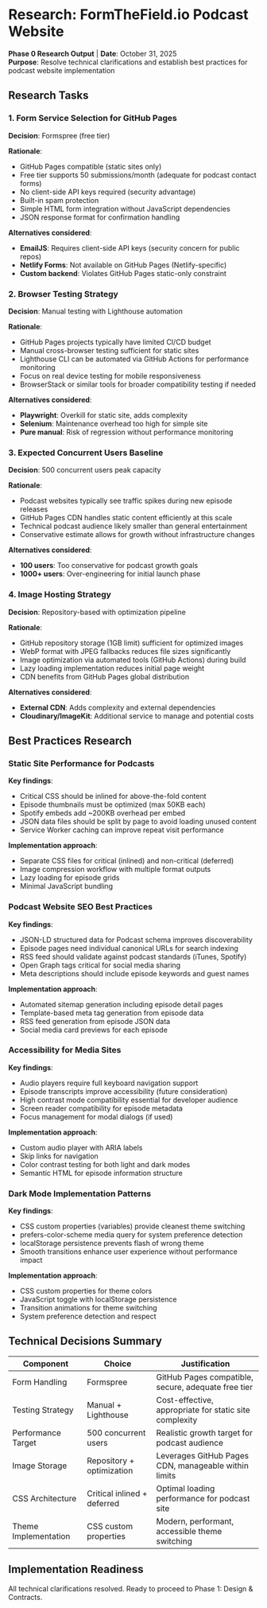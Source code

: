 # Research: FormTheField.io Podcast Website

**Phase 0 Research Output** | **Date**: October 31, 2025  
**Purpose**: Resolve technical clarifications and establish best practices for podcast website implementation

## Research Tasks

### 1. Form Service Selection for GitHub Pages

**Decision**: Formspree (free tier)

**Rationale**: 
- GitHub Pages compatible (static sites only)
- Free tier supports 50 submissions/month (adequate for podcast contact forms)
- No client-side API keys required (security advantage)  
- Built-in spam protection
- Simple HTML form integration without JavaScript dependencies
- JSON response format for confirmation handling

**Alternatives considered**:
- **EmailJS**: Requires client-side API keys (security concern for public repos)
- **Netlify Forms**: Not available on GitHub Pages (Netlify-specific)
- **Custom backend**: Violates GitHub Pages static-only constraint

### 2. Browser Testing Strategy

**Decision**: Manual testing with Lighthouse automation

**Rationale**:
- GitHub Pages projects typically have limited CI/CD budget
- Manual cross-browser testing sufficient for static sites
- Lighthouse CLI can be automated via GitHub Actions for performance monitoring
- Focus on real device testing for mobile responsiveness
- BrowserStack or similar tools for broader compatibility testing if needed

**Alternatives considered**:
- **Playwright**: Overkill for static site, adds complexity
- **Selenium**: Maintenance overhead too high for simple site
- **Pure manual**: Risk of regression without performance monitoring

### 3. Expected Concurrent Users Baseline

**Decision**: 500 concurrent users peak capacity

**Rationale**:
- Podcast websites typically see traffic spikes during new episode releases
- GitHub Pages CDN handles static content efficiently at this scale
- Technical podcast audience likely smaller than general entertainment
- Conservative estimate allows for growth without infrastructure changes

**Alternatives considered**:
- **100 users**: Too conservative for podcast growth goals
- **1000+ users**: Over-engineering for initial launch phase

### 4. Image Hosting Strategy

**Decision**: Repository-based with optimization pipeline

**Rationale**:
- GitHub repository storage (1GB limit) sufficient for optimized images
- WebP format with JPEG fallbacks reduces file sizes significantly
- Image optimization via automated tools (GitHub Actions) during build
- Lazy loading implementation reduces initial page weight
- CDN benefits from GitHub Pages global distribution

**Alternatives considered**:
- **External CDN**: Adds complexity and external dependencies
- **Cloudinary/ImageKit**: Additional service to manage and potential costs

## Best Practices Research

### Static Site Performance for Podcasts

**Key findings**:
- Critical CSS should be inlined for above-the-fold content
- Episode thumbnails must be optimized (max 50KB each)
- Spotify embeds add ~200KB overhead per embed
- JSON data files should be split by page to avoid loading unused content
- Service Worker caching can improve repeat visit performance

**Implementation approach**:
- Separate CSS files for critical (inlined) and non-critical (deferred)
- Image compression workflow with multiple format outputs
- Lazy loading for episode grids
- Minimal JavaScript bundling

### Podcast Website SEO Best Practices

**Key findings**:
- JSON-LD structured data for Podcast schema improves discoverability
- Episode pages need individual canonical URLs for search indexing
- RSS feed should validate against podcast standards (iTunes, Spotify)
- Open Graph tags critical for social media sharing
- Meta descriptions should include episode keywords and guest names

**Implementation approach**:
- Automated sitemap generation including episode detail pages
- Template-based meta tag generation from episode data
- RSS feed generation from episode JSON data
- Social media card previews for each episode

### Accessibility for Media Sites

**Key findings**:
- Audio players require full keyboard navigation support
- Episode transcripts improve accessibility (future consideration)
- High contrast mode compatibility essential for developer audience
- Screen reader compatibility for episode metadata
- Focus management for modal dialogs (if used)

**Implementation approach**:
- Custom audio player with ARIA labels
- Skip links for navigation
- Color contrast testing for both light and dark modes
- Semantic HTML for episode information structure

### Dark Mode Implementation Patterns

**Key findings**:
- CSS custom properties (variables) provide cleanest theme switching
- prefers-color-scheme media query for system preference detection
- localStorage persistence prevents flash of wrong theme
- Smooth transitions enhance user experience without performance impact

**Implementation approach**:
- CSS custom properties for theme colors
- JavaScript toggle with localStorage persistence
- Transition animations for theme switching
- System preference detection and respect

## Technical Decisions Summary

| Component | Choice | Justification |
|-----------|--------|---------------|
| Form Handling | Formspree | GitHub Pages compatible, secure, adequate free tier |
| Testing Strategy | Manual + Lighthouse | Cost-effective, appropriate for static site complexity |
| Performance Target | 500 concurrent users | Realistic growth target for podcast audience |
| Image Storage | Repository + optimization | Leverages GitHub Pages CDN, manageable within limits |
| CSS Architecture | Critical inlined + deferred | Optimal loading performance for podcast site |
| Theme Implementation | CSS custom properties | Modern, performant, accessible theme switching |

## Implementation Readiness

All technical clarifications resolved. Ready to proceed to Phase 1: Design & Contracts.